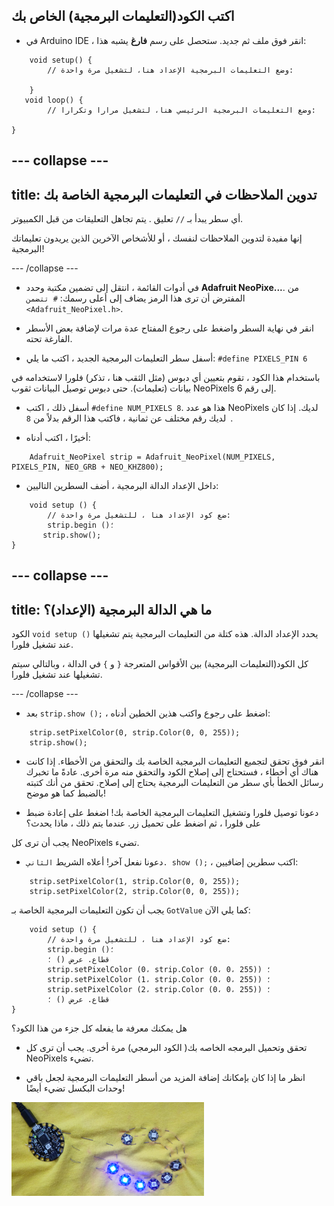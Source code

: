 ## اكتب الكود(التعليمات البرمجية) الخاص بك

+ في Arduino IDE ، انقر فوق ملف  ثم جديد. ستحصل على رسم **فارغ** يشبه هذا:
```
    void setup() {
        // وضع التعليمات البرمجية الإعداد هنا، لتشغيل مرة واحدة:

    }
   void loop() {
        // وضع التعليمات البرمجية الرئيسي هنا، لتشغيل مرارا وتكرارا:

}
```

--- collapse ---
---
title: تدوين الملاحظات في التعليمات البرمجية الخاصة بك
---

أي سطر يبدأ بـ `//` تعليق . يتم تجاهل التعليقات من قبل الكمبيوتر.

إنها مفيدة لتدوين الملاحظات لنفسك ، أو للأشخاص الآخرين الذين يريدون تعليماتك البرمجية!

--- /collapse ---

+ في أدوات القائمة ، انتقل إلى تضمين مكتبة وحدد **Adafruit NeoPixe...**. من المفترض أن ترى هذا الرمز يضاف إلى أعلى رسمك: `# تتضمن <Adafruit_NeoPixel.h>`.

+ انقر في نهاية السطر واضغط على <kbd>رجوع</kbd> المفتاح عدة مرات لإضافة بعض الأسطر الفارغة تحته.

+ أسفل سطر التعليمات البرمجية الجديد ، اكتب ما يلي: `#define PIXELS_PIN 6`

باستخدام هذا الكود ، تقوم بتعيين أي دبوس (مثل الثقب هنا ، تذكر) فلورا لاستخدامه في بيانات \(تعليمات\). حتى دبوس توصيل البيانات ثقوب NeoPixels إلى رقم 6.

+ أسفل ذلك ، اكتب `#define NUM_PIXELS 8`. هذا هو عدد NeoPixels لديك. إذا كان لديك رقم مختلف عن ثمانية ، فاكتب هذا الرقم بدلاً من `8 `.

+ أخيرًا ، اكتب أدناه:

``` 
    Adafruit_NeoPixel strip = Adafruit_NeoPixel(NUM_PIXELS, PIXELS_PIN, NEO_GRB + NEO_KHZ800);
```

+ داخل الإعداد الدالة البرمجية ، أضف السطرين التاليين:

``` 
    void setup () {
        // ضع كود الإعداد هنا ، للتشغيل مرة واحدة:
        strip.begin ()؛
       strip.show();
}
```

--- collapse ---
---
title: ما هي الدالة البرمجية (الإعداد)؟
---

الكود `void setup ()` يحدد الإعداد الدالة. هذه كتلة من التعليمات البرمجية يتم تشغيلها عند تشغيل فلورا.

كل الكود(التعليمات البرمجية) بين الأقواس المتعرجة `{` و `}` في الدالة ، وبالتالي سيتم تشغيلها عند تشغيل فلورا.

--- /collapse ---

+ بعد `strip.show ();` ، اضغط على <kbd>رجوع</kbd> واكتب هذين الخطين أدناه:

``` 
    strip.setPixelColor(0, strip.Color(0, 0, 255));
    strip.show();
```

+ انقر فوق تحقق لتجميع التعليمات البرمجية الخاصة بك والتحقق من الأخطاء. إذا كانت هناك أي أخطاء ، فستحتاج إلى إصلاح الكود والتحقق منه مرة أخرى. عادةً ما تخبرك رسائل الخطأ بأي سطر من التعليمات البرمجية يحتاج إلى إصلاح. تحقق من أنك كتبته بالضبط كما هو موضح!

+ دعونا توصيل فلورا وتشغيل التعليمات البرمجية الخاصة بك! اضغط على إعادة ضبط على فلورا ، ثم اضغط على تحميل زر. عندما يتم ذلك ، ماذا يحدث؟

يجب أن ترى كل NeoPixels تضيء.

+ دعونا نفعل آخر! أعلاه الشريط `الثاني. show ();` ، اكتب سطرين إضافيين:

```
    strip.setPixelColor(1, strip.Color(0, 0, 255));
    strip.setPixelColor(2, strip.Color(0, 0, 255));
```

يجب أن تكون التعليمات البرمجية الخاصة بـ `GotValue` كما يلي الآن:

``` 
    void setup () {
        // ضع كود الإعداد هنا ، للتشغيل مرة واحدة:
        strip.begin ()؛
        قطاع. عرض () ؛
        strip.setPixelColor (0، strip.Color (0، 0، 255)) ؛
        strip.setPixelColor (1، strip.Color (0، 0، 255)) ؛
        strip.setPixelColor (2، strip.Color (0، 0، 255)) ؛
        قطاع. عرض () ؛
}
```

هل يمكنك معرفة ما يفعله كل جزء من هذا الكود؟

+ تحقق وتحميل البرمجه الخاصه بك( الكود البرمجي) مرة أخرى. يجب أن ترى كل NeoPixels تضيء.

+ انظر ما إذا كان بإمكانك إضافة المزيد من أسطر التعليمات البرمجية لجعل باقي وحدات البكسل تضيء أيضًا!

![](images/threeBlue.png)


